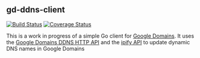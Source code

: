 gd-ddns-client
--------------

[![Build Status](https://travis-ci.org/twexler/gd-ddns-client.svg?branch=master)](https://travis-ci.org/twexler/gd-ddns-client) [![Coverage Status](https://coveralls.io/repos/github/twexler/gd-ddns-client/badge.svg?branch=master)](https://coveralls.io/github/twexler/gd-ddns-client?branch=master)

This is a work in progress of a simple Go client for [Google Domains](https://domains.google.com). It uses the [Google Domains DDNS HTTP API](https://support.google.com/domains/answer/6147083) and the [ipify API](https;//ipify.org) to update dynamic DNS names in Google Domains
